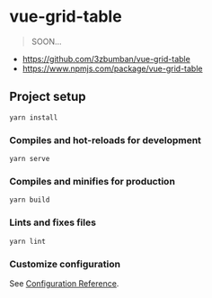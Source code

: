 # vue-grid-table

> SOON...

* https://github.com/3zbumban/vue-grid-table
* https://www.npmjs.com/package/vue-grid-table

## Project setup
```
yarn install
```

### Compiles and hot-reloads for development
```
yarn serve
```

### Compiles and minifies for production
```
yarn build
```

### Lints and fixes files
```
yarn lint
```

### Customize configuration
See [Configuration Reference](https://cli.vuejs.org/config/).

